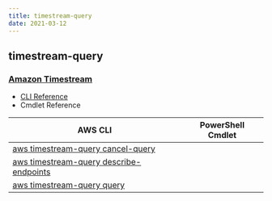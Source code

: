 ```yaml
---
title: timestream-query
date: 2021-03-12
---
```


## timestream-query

### [Amazon Timestream](https://aws.amazon.com/timestream/)

* [CLI Reference](https://docs.aws.amazon.com/cli/latest/reference/timestream-query/index.html)
* Cmdlet Reference

|AWS CLI|PowerShell Cmdlet|
|----|----|
|[aws timestream-query cancel-query](https://docs.aws.amazon.com/cli/latest/reference/timestream-query/cancel-query.html)||
|[aws timestream-query describe-endpoints](https://docs.aws.amazon.com/cli/latest/reference/timestream-query/describe-endpoints.html)||
|[aws timestream-query query](https://docs.aws.amazon.com/cli/latest/reference/timestream-query/query.html)||


